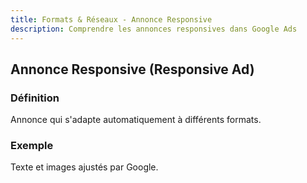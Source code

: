 ```yaml
---
title: Formats & Réseaux - Annonce Responsive
description: Comprendre les annonces responsives dans Google Ads
---
```


## Annonce Responsive (Responsive Ad)

### Définition
Annonce qui s'adapte automatiquement à différents formats.

### Exemple
Texte et images ajustés par Google.